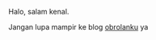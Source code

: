 
Halo, salam kenal.

Jangan lupa mampir ke blog <a href="https://tinyurl.com/2p88nkr4">obrolanku</a> ya

